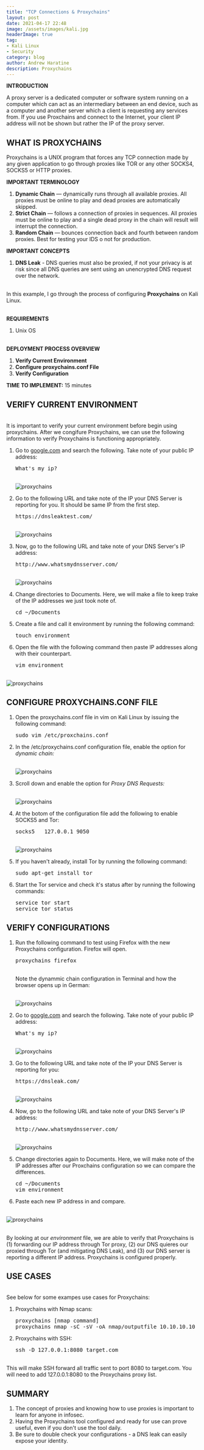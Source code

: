 ```yaml
---
title: "TCP Connections & Proxychains"
layout: post
date: 2021-04-17 22:48
image: /assets/images/kali.jpg
headerImage: true
tag:
- Kali Linux
- Security
category: blog
author: Andrew Haratine
description: Proxychains
---
```





<b>INTRODUCTION</b>

A proxy server is a dedicated computer or software system running on a computer which can act as an intermediary between an end device, such as a computer and another server which a client is requesting any services from. If you use Proxchains and connect to the Internet, your client IP address will not be shown but rather the IP of the proxy server. 


<h2><b>WHAT IS PROXYCHAINS</b></h2>

Proxychains is a UNIX program that forces any TCP connection made by any given application to go through proxies like TOR or any other SOCKS4, SOCKS5 or HTTP proxies.

<b>IMPORTANT TERMINOLOGY</b>

<ol start="1">
<li><b>Dynamic Chain</b> — dynamically runs through all available proxies. All proxies must be online to play and dead proxies are automatically skipped.</li>
<li><b>Strict Chain</b> — follows a connection of proxies in sequences. All proxies must be online to play and a single dead proxy in the chain will result will interrupt the connection.</li>
<li><b>Random Chain</b> — bounces connection back and fourth between random proxies. Best for testing your IDS o not for production.</li>
</ol>

<b>IMPORTANT CONCEPTS</b>
<ol start="1">
<li><b>DNS Leak</b> - DNS queries must also be proxied, if not your privacy is at risk since all DNS queries are sent using an unencrypted DNS request over the network.</li>
</ol>

<br>In this example, I go through the process of configuring <b>Proxychains</b> on Kali Linux.

<br><b>REQUIREMENTS</b>

1. Unix OS

<br><b>DEPLOYMENT PROCESS OVERVIEW</b>


1.	<b>Verify Current Environment</b>
2.	<b>Configure proxychains.conf File</b>
3.  <b>Verify Configuration</b> 
	

<b>TIME TO IMPLEMENT:</b> 15 minutes


<h2><b>VERIFY CURRENT ENVIRONMENT</b></h2>

<br>It is important to verify your current environment before begin using proxychains. After we congifure Proxychains, we can use the following information to verify Proxychains is functioning appropriately.

<ol start="1">

<li>Go to <a href="https://www.google.com">google.com</a> and search the following. Take note of your public IP address:</li>
<pre>What's my ip?</pre>

<br><img src="/assets/images/proxychains02.jpeg" alt="proxychains">

<li>Go to the following URL and take note of the IP your DNS Server is reporting for you. It should be same IP from the first step.</li>
<pre>https://dnsleaktest.com/</pre>

<br><img src="/assets/images/proxychains03.jpeg" alt="proxychains">

<li>Now, go to the following URL and take note of your DNS Server's IP address:</li>
<pre>http://www.whatsmydnsserver.com/</pre>

<br><img src="/assets/images/proxychains04.jpg" alt="proxychains">


<li>Change directories to Documents. Here, we will make a file to keep trake of the IP addresses we just took note of.</li>
<pre>cd ~/Documents</pre>
<li>Create a file and call it environment by running the following command:</li>
<pre>touch environment</pre>
<li>Open the file with the following command then paste IP addresses along with their counterpart.</li>
<pre>vim environment</pre>
</ol>


<br><img src="/assets/images/proxychains20.jpg" alt="proxychains">



<h2><b>CONFIGURE PROXYCHAINS.CONF FILE</b></h2>
<ol start="1">
<li>Open the proxychains.conf file in vim on Kali Linux by issuing the following command:</li> 
<pre>sudo vim /etc/proxchains.conf</pre>
<li>In the /etc/proxychains.conf configuration file, enable the option for <i>dynamic chain:</i></li> 

<br><img src="/assets/images/proxychains05.jpeg" alt="proxychains">

<li>Scroll down and enable the option for <i>Proxy DNS Requests:</i></li> 

<br><img src="/assets/images/proxychains06.jpg" alt="proxychains">

<li>At the botom of the configuration file add the following to enable SOCKS5 and Tor:</li> 
<pre>socks5   127.0.0.1 9050</pre>

<br><img src="/assets/images/proxychains07.jpeg" alt="proxychains">

<li>If you haven't already, install Tor by running the following command:</li> 
<pre>sudo apt-get install tor</pre>
<li>Start the Tor service and check it's status after by running the following commands:</li> 
<pre>
service tor start
service tor status
</pre>
</ol>



<h2><b>VERIFY CONFIGURATIONS</b></h2>
<ol start="1">
<li>Run the following command to test using Firefox with the new Proxychains configuration. Firefox will open.</li> 
<pre>proxychains firefox</pre>

<br>Note the dynammic chain configuration in Terminal and how the browser opens up in German:

<br><img src="/assets/images/proxychains08.jpeg" alt="proxychains">

<li>Go to <a href="https://www.google.com">google.com</a> and search the following. Take note of your public IP address:</li>
<pre>What's my ip?</pre>

<br><img src="/assets/images/proxychains09.jpeg" alt="proxychains">

<li>Go to the following URL and take note of the IP your DNS Server is reporting for you:</li>
<pre>https://dnsleak.com/</pre>

<br><img src="/assets/images/proxychains10.jpeg" alt="proxychains">

<li>Now, go to the following URL and take note of your DNS Server's IP address:</li>
<pre>http://www.whatsmydnsserver.com/</pre>

<br><img src="/assets/images/proxychains22.jpg" alt="proxychains">


<li>Change directories again to Documents. Here, we will make note of the IP addresses after our Proxchains configuration so we can compare the differences.</li>
<pre>
cd ~/Documents
vim environment
</pre>
<li>Paste each new IP address in and compare.</li>
</ol>

<br><img src="/assets/images/proxychains21.jpg" alt="proxychains">

<br>By looking at our <i>environment</i> file, we are able to verify that Proxychains is (1) forwarding our IP address through Tor proxy, (2) our DNS quieres our proxied through Tor (and mitigating DNS Leak), and (3) our DNS server is reporting a different IP address. Proxychains is configured properly.


<h2><b>USE CASES</b></h2>

<br>See below for some exampes use cases for Proxychains:
<ol start="1">
<li>Proxychains with Nmap scans:</li> 
<pre>
proxychains [nmap command]
proxychains nmap -sC -sV -oA nmap/outputfile 10.10.10.10
</pre>
<li>Proxychains with SSH:</li> 
<pre>
ssh -D 127.0.0.1:8080 target.com 
</pre>
</ol>
<br>This will make SSH forward all traffic sent to port 8080 to target.com. You will need to add 127.0.0.1:8080 to the Proxychains proxy list.


<h2><b>SUMMARY</b></h2>
<ol start="1">
<li>The concept of proxies and knowing how to use proxies is important to learn for anyone in infosec.</li>
<li>Having the Proxychains tool configured and ready for use can prove useful, even if you don't use the tool daily.</li>
<li>Be sure to double check your configurations - a DNS leak can easily expose your identity.</li>
</ol>
    


